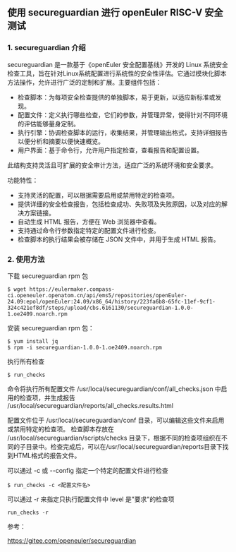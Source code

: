 ## 使用  secureguardian 进行 openEuler RISC-V 安全测试

### 1. secureguardian 介绍

secureguardian 是一款基于《openEuler 安全配置基线》开发的 Linux 系统安全检查工具，旨在针对Linux系统配置进行系统性的安全性评估。它通过模块化脚本方法操作，允许进行广泛的定制和扩展。主要组件包括：

- 检查脚本：为每项安全检查提供的单独脚本，易于更新，以适应新标准或发现。
- 配置文件：定义执行哪些检查，它们的参数，并管理异常，使得针对不同环境的评估能够量身定制。
- 执行引擎：协调检查脚本的运行，收集结果，并管理输出格式，支持详细报告以便分析和摘要以便快速概览。
- 用户界面：基于命令行，允许用户指定检查，查看报告和配置设置。

此结构支持灵活且可扩展的安全审计方法，适应广泛的系统环境和安全要求。

功能特性：

- 支持灵活的配置，可以根据需要启用或禁用特定的检查项。
- 提供详细的安全检查报告，包括检查成功、失败项及失败原因，以及对应的解决方案链接。
- 自动生成 HTML 报告，方便在 Web 浏览器中查看。
- 支持通过命令行参数指定特定的配置文件进行检查。
- 检查脚本的执行结果会被存储在 JSON 文件中，并用于生成 HTML 报告。

### 2. 使用方法

下载 secureguardian rpm 包

````
$ wget https://eulermaker.compass-ci.openeuler.openatom.cn/api/ems5/repositories/openEuler-24.09:epol/openEuler:24.09/x86_64/history/223fa6b8-65fc-11ef-9cf1-324c421ef8df/steps/upload/cbs.6161130/secureguardian-1.0.0-1.oe2409.noarch.rpm
````

安装 secureguardian rpm 包：

````
$ yum install jq
$ rpm -i secureguardian-1.0.0-1.oe2409.noarch.rpm
````

执行所有检查

````
$ run_checks
````

命令将执行所有配置文件 /usr/local/secureguardian/conf/all_checks.json 中启用的检查项，并生成报告 /usr/local/secureguardian/reports/all_checks.results.html

配置文件位于 /usr/local/secureguardian/conf 目录，可以编辑这些文件来启用或禁用特定的检查项。 检查脚本存放在 /usr/local/secureguardian/scripts/checks 目录下，根据不同的检查项组织在不同的子目录中。检查完成后，可以在/usr/local/secureguardian/reports目录下找到HTML格式的报告文件。

可以通过 -c 或 --config 指定一个特定的配置文件进行检查

````
$ run_checks -c <配置文件名>
````

可以通过 -r 来指定只执行配置文件中 level 是"要求"的检查项

````
run_checks -r
````





参考：

https://gitee.com/openeuler/secureguardian